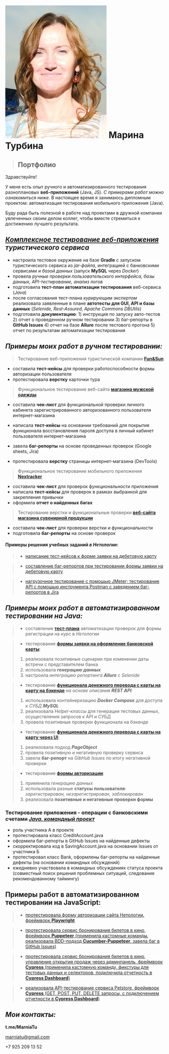 # ![фото](img/myPicture.png) Марина Турбина 


> ## Портфолио

Здравствуйте!

У меня есть опыт ручного и автоматизированного тестирования разноплановых **веб-приложений** (Java, JS). *С примерами работ можно ознакомиться ниже.*
В настоящее время я занимаюсь дипломным проектом: автоматизация тестирования мобильного приложения (Java).

Буду рада быть полезной в работе над проектами в дружной компании увлеченных своим делом коллег, чтобы вместе стремиться к достижению лучшего результата.

## **_[Комплексное тестирование веб-приложения](https://github.com/MarniaTu/CourseWork_TestAutomation) туристического сервиса_**

- настроила тестовое окружение на базе **Gradle** с запуском туристического сервиса из _jar-файла_, интеграцией с банковскими сервисами и _базой данных_ (запуск **MySQL** через _Docker_)
- провела _ручные проверки пользовательского интерфейса, базы данных, API-тестирование, анализ логов_
- подготовила **тест-план автоматизации тестирования** веб-сервиса (_Java_)
- после согласования тест-плана _курирующим экспертом_ реализовала заявленные в плане **автотесты для GUI, API и базы данных** (_Selenide, Rest-Assured, Apache Commons DBUtils_)
- подготовила **документацию**: 1) инструкция по запуску авто-тестов 2) отчет о проведенном ручном тестировании 3) баг-репорты в **GitHub Issues**  4) отчет на базе **Allure** после тестового прогона 5) отчет по результатам автоматизации тестирования

## **_Примеры моих работ в ручном тестировании:_**

>Тестирование веб-приложения туристической компании [**Fun&Sun**](https://docs.google.com/spreadsheets/d/1MMNRSGYbm4alrwLNoH0V1TjoPqLay2eC2Xe80hwtcfc/edit?usp=sharing) 

- составила **тест-кейсы** для проверки работоспособности формы авторизации пользователя
- протестировала **верстку** карточки тура
    
> Функциональное тестирование веб-сайта [**магазина мужской одежды**](https://docs.google.com/spreadsheets/d/129ZklUHGfoxVvfxpeNTDUNB_1Vk2lwghwTz9D_hJTvQ/edit#gid=0) 

- составила **чек-лист** для функциональной проверки личного кабинета зарегистрированного авторизованного пользователя интернет-магазина

- написала **тест-кейсы** на основании требований для покрытия функционала восстановления пароля доступа в личный кабинет пользователя интернет-магазина

- завела **баг-репорты** на основе проведенных проверок (Google sheets, Jira)

- протестировала **верстку** страницы интернет-магазина (DevTools)
  

>Функциональное тестирование мобильного приложения [**Nextracker**](https://docs.google.com/spreadsheets/d/17SNj0_0b62Zkz0tUTu5832hsPUkP0JBNJ-n11gefW54/edit#gid=0)
  
  - составила **чек-лист** для проверок функциональности приложения 
  - написала **тест-кейсы** для проверок в рамках выбранной для закрепления привычки 
  - оформила **отчет о найденных багах**
  

>Тестирование верстки и функциональные проверки [**веб-сайта магазина сувенирной продукции**](https://docs.google.com/spreadsheets/d/1OPI2f8HAcrnsyTyDXwxL-O1fRik5lAz6K0VZUHNDp1E/edit#gid=0) 

- составила **чек-лист** для проверки верстки и функциональности 
- подготовила **баг-репорты** на основе проверок

#### **Примеры решения учебных заданий _в Нетологии_:**

> - [написание тест-кейсов к форме заявки на дебетовую карту](https://docs.google.com/spreadsheets/d/1d1GZydmi4w4k2xJxihwnfppJVMVLzLcy6pbPOEJF3gE/edit#gid=0)

> - [cоставление баг-репортов при тестировании формы заявки на дебетовую карту](https://docs.google.com/spreadsheets/d/1mCow3dUmvzRvq1IA6vTO2HGiSsY6ca-9ZRFNUPAL6rc/edit#gid=0)

> - [нагрузочное тестирование с помощью JMeter; 
тестирование API с помощью инструмента Postman с заведением баг-репортов в Jira
](https://docs.google.com/document/d/1QamtiohD4CdxL6YpA_wWmdh0jxduKbtMiLYYJzwjAm0/edit)
  

## **_Примеры моих работ в автоматизированном тестировании на Java:_**

> - составление [**тест-плана**](https://github.com/MarniaTu/TestPlan) автоматизации проверок для формы регистрации на курс в _Нетологии_

> - тестирование [**формы заявки на оформление банковской карты**](https://github.com/MarniaTu/AllureReport):
> 1) реализовала позитивные сценарии при изменении даты встречи с представителем банка
> 2) использовала _**генерацию данных**_
> 3) настроила _интеграцию репортинга **Allure** с Selenide_

> - тестирование [**функционала денежного перевода с карты на карту на бэкенде**](https://github.com/MarniaTu/SQLTaskTwo) _на основе описания **REST API**_:
> 1) использовала контейнеризацию _**Docker Compose**_ для доступа к _СУБД **MySQL**_
> 2) реализовала _Helper-классы_ для генерации тестовых данных, осуществления запросов к API и СУБД
> 3)  провела позитивные проверки функционала на бэкенде

> - тестирование [**функционала денежного перевода с карты на карту через UI**](https://github.com/MarniaTu/PageObject):
> 1) реализовала подход _**PageObject**_
> 2) провела позитивную и негативную проверку сервиса
> 3) завела **баг-репорт** на _GibHub Issues_ по итогу негативной проверки 

> - тестирование [**формы авторизации**](https://github.com/MarniaTu/IBank):
> 1) применила _генерацию данных_
> 2) использовала разные **статусы пользователя**: _зарегистрирован, незарегистрирован, заблокирован_
> 3) реализовала **позитивные и негативные проверки формы**
 
### **Тестирование приложения - операции с банковскими счетами** _[Java, командный проект](https://github.com/MarniaTu/JavaQATeamProject)_
- роль участника А в проекте 
- протестировала класс CreditAccount.java
- оформила баг-репорты в GitHub Issues на найденные дефекты 
- скорректировала код в SavingAccount.java на основании Issues от участника Б
- протестировал класс Bank, оформлены баг-репорты на найденные дефекты (на основании командных обсуждений)
- ежедневно участвовала в командных обсуждениях статуса проекта (совместный поиск решения проблемных ситуаций, следование рекомендованному таймингу)

## **Примеры работ в автоматизированном тестировании на JavaScript**:


> - [протестировала форму авторизации сайта Нетологии, фреймворк **Playwright**](https://github.com/MarniaTu/PlaywrightHW) 


> - [протестировала сервис бронирования билетов в кино, фреймворк **Puppeteer** (применила кастомные команды, реализовала BDD-подход **Cucumber-Puppeteer**, завела баг в GitHub Issues)](https://github.com/MarniaTu/PuppeteerPartTwo)

> - [протестировала сервис бронирования билетов в кино, управление открытия продаж через админпанель, фреймворк **Cypress** (применила кастомную команду, фикстуры для тестовых данных и селекторов, подключила отчетность в **Cypress Dashboard**)](https://github.com/MarniaTu/CypressPartTwo)

> - [реализовала API-тестирование сервиса Petstore, фреймворк **Cypress** (GET, POST, PUT, DELETE запросы, с подключением отчетности в **Cypress Dashboard**)](https://github.com/MarniaTu/CypressAPI)


  
## _Мои контакты:_


**t.me/MarniaTu**

marniatu@gmail.com

+7 925 209 13 52

